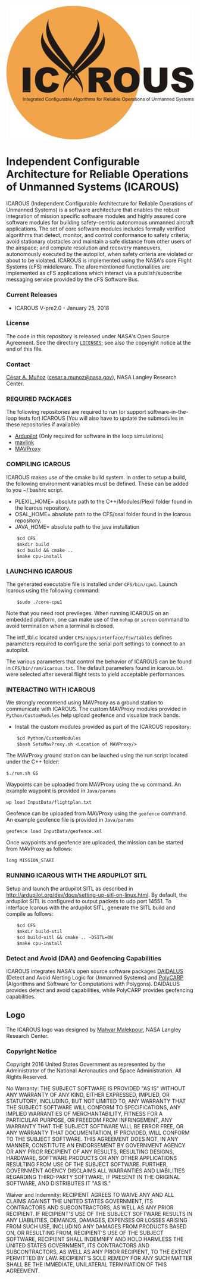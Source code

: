 ![](logo/ICAROUS.jpeg "")

Independent Configurable Architecture for Reliable Operations of
Unmanned Systems (ICAROUS)
========

ICAROUS (Independent Configurable Architecture for Reliable Operations of
Unmanned Systems) is a software architecture that enables the robust integration
of mission specific software modules and highly assured core software
modules for building safety-centric autonomous unmanned aircraft
applications. The set of core software modules includes formally
verified algorithms that detect, monitor, and control conformance
to safety criteria; avoid stationary obstacles and maintain a safe
distance from other users of the airspace; and compute resolution
and recovery maneuvers, autonomously executed by the autopilot, when
safety criteria are violated or about to be violated. ICAROUS is implemented using the
NASA's core Flight Systems (cFS) middleware. The aforementioned functionalities are implemented as
cFS applications which interact via a publish/subscribe messaging
service provided by the cFS Software Bus.

### Current Releases

- ICAROUS  V-pre2.0 - January 25, 2018

### License

The code in this repository is released under NASA's Open Source
Agreement.  See the directory [`LICENSES`](LICENSES); see also the copyright notice at the end of this file. 

### Contact

[C&eacute;sar A. Mu&ntilde;oz](http://shemesh.larc.nasa.gov/people/cam) (cesar.a.munoz@nasa.gov), NASA Langley Research Center.

### REQUIRED PACKAGES

The following repositories are required to run (or support software-in-the-loop tests for) ICAROUS (You will also have to update the submodules in these repositories if available)

- [Ardupilot](https://github.com/ArduPilot/ardupilot.git) (Only required for software in the loop simulations)
- [mavlink](https://github.com/ArduPilot/mavlink.git) 
- [MAVProxy](https://github.com/ArduPilot/MAVProxy.git)

### COMPILING ICAROUS

ICAROUS makes use of the cmake build system. In order to setup a build, the following environment variables must be defined. These can be added to you ~/.bashrc script.

- PLEXIL_HOME= absolute path to the C++/Modules/Plexil folder found in the Icarous repository.
- OSAL_HOME= absolute path to the CFS/osal folder found in the Icarous repository.
- JAVA_HOME= absolute path to the java installation

```
    $cd CFS
    $mkdir build
    $cd build && cmake ..
    $make cpu-install
```

### LAUNCHING ICAROUS

The generated executable file is installed under `CFS/bin/cpu1`. Launch Icarous using the following command:

```
    $sudo ./core-cpu1
```

Note that you need root previleges. When running ICAROUS on an embedded platform, one can make use of the `nohup` or `screen` command to avoid termination when a terminal is closed.

The intf_tbl.c located under `CFS/apps/interface/fsw/tables` defines parameters required to configure the serial port settings to connect to an autopilot. 

The various parameters that control the behavior of ICAROUS can be found in `CFS/bin/ram/icarous.txt`. The default parameters found in icarous.txt were selected after several flight tests to yield acceptable performances.

### INTERACTING WITH ICAROUS

We strongly recommend using MAVProxy as a ground station to communicate with ICAROUS. The custom MAVProxy modules provided in `Python/CustomModules` help upload geofence and visualize track bands.

- Install the custom modules provided as part of the ICAROUS repository:

```
    $cd Python/CustomModules
    $bash SetuMavProxy.sh <Location of MAVProxy/>
```

The MAVProxy ground station can be lauched using the run script located under the C++ folder:

    $./run.sh GS

Waypoints can be uploaded from MAVProxy using the `wp` command. An example waypoint is provided in `Java/params`

	wp load InputData/flightplan.txt

Geofence can be uploaded from MAVProxy using the `geofence` command. An example geofence file is provided in `Java/params`

	geofence load InputData/geofence.xml

Once waypoints and geofence are uploaded, the mission can be started from MAVProxy as follows:

    long MISSION_START

### RUNNING ICAROUS WITH THE ARDUPILOT SITL

Setup and launch the ardupilot SITL as described in <http://ardupilot.org/dev/docs/setting-up-sitl-on-linux.html>. By default, the ardupilot SITL is configured to output packets to udp port 14551. To interface Icarous with the ardupilot SITL, generate the SITL build and compile as follows:

```
    $cd CFS
    $mkdir build-stil
    $cd build-sitl && cmake .. -DSITL=ON
    $make cpu-install
```

### Detect and Avoid (DAA) and Geofencing Capabilities

ICAROUS integrates NASA's open source software packages [DAIDALUS](http://shemesh.larc.nasa.gov/fm/DAIDALUS)
(Detect and Avoid Alerting Logic for Unmanned Systems) and
[PolyCARP](http://shemesh.larc.nasa.gov/fm/PolyCARP) (Algorithms and Software
for Computations with Polygons). DAIDALUS provides detect and avoid
capabilities, while PolyCARP provides geofencing capabilities.

## Logo

The ICAROUS logo was designed by 
[Mahyar Malekpour](http://shemesh.larc.nasa.gov/people/mrm/publications.htm#ETC), NASA Langley Research Center.

### Copyright Notice

Copyright 2016 United States Government as represented by the Administrator of the National Aeronautics and Space Administration. All Rights Reserved.

No Warranty: THE SUBJECT SOFTWARE IS PROVIDED "AS IS" WITHOUT ANY WARRANTY OF ANY KIND, EITHER EXPRESSED, IMPLIED, OR STATUTORY, INCLUDING, BUT NOT LIMITED TO, ANY WARRANTY THAT THE SUBJECT SOFTWARE WILL CONFORM TO SPECIFICATIONS, ANY IMPLIED WARRANTIES OF MERCHANTABILITY, FITNESS FOR A PARTICULAR PURPOSE, OR FREEDOM FROM INFRINGEMENT, ANY WARRANTY THAT THE SUBJECT SOFTWARE WILL BE ERROR FREE, OR ANY WARRANTY THAT DOCUMENTATION, IF PROVIDED, WILL CONFORM TO THE SUBJECT SOFTWARE. THIS AGREEMENT DOES NOT, IN ANY MANNER, CONSTITUTE AN ENDORSEMENT BY GOVERNMENT AGENCY OR ANY PRIOR RECIPIENT OF ANY RESULTS, RESULTING DESIGNS, HARDWARE, SOFTWARE PRODUCTS OR ANY OTHER APPLICATIONS RESULTING FROM USE OF THE SUBJECT SOFTWARE.  FURTHER, GOVERNMENT AGENCY DISCLAIMS ALL WARRANTIES AND LIABILITIES REGARDING THIRD-PARTY SOFTWARE, IF PRESENT IN THE ORIGINAL SOFTWARE, AND DISTRIBUTES IT "AS IS."

Waiver and Indemnity: RECIPIENT AGREES TO WAIVE ANY AND ALL CLAIMS AGAINST THE UNITED STATES GOVERNMENT, ITS CONTRACTORS AND SUBCONTRACTORS, AS WELL AS ANY PRIOR RECIPIENT.  IF RECIPIENT'S USE OF THE SUBJECT SOFTWARE RESULTS IN ANY LIABILITIES, DEMANDS, DAMAGES, EXPENSES OR LOSSES ARISING FROM SUCH USE, INCLUDING ANY DAMAGES FROM PRODUCTS BASED ON, OR RESULTING FROM, RECIPIENT'S USE OF THE SUBJECT SOFTWARE, RECIPIENT SHALL INDEMNIFY AND HOLD HARMLESS THE UNITED STATES GOVERNMENT, ITS CONTRACTORS AND SUBCONTRACTORS, AS WELL AS ANY PRIOR RECIPIENT, TO THE EXTENT PERMITTED BY LAW.  RECIPIENT'S SOLE REMEDY FOR ANY SUCH MATTER SHALL BE THE IMMEDIATE, UNILATERAL TERMINATION OF THIS AGREEMENT.
